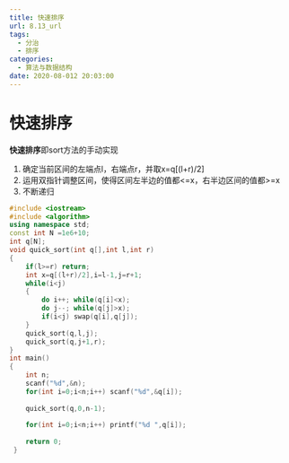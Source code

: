 ```yaml
---
title: 快速排序
url: 8.13_url
tags:
  - 分治
  - 排序
categories:
  - 算法与数据结构
date: 2020-08-012 20:03:00
---
```

# 快速排序
**快速排序**即sort方法的手动实现
1. 确定当前区间的左端点l，右端点r，并取x=q[(l+r)/2]
2. 运用双指针调整区间，使得区间左半边的值都<=x，右半边区间的值都>=x
3. 不断递归

```c++
#include <iostream>
#include <algorithm>
using namespace std;
const int N =1e6+10;
int q[N];
void quick_sort(int q[],int l,int r)
{
	if(l>=r) return;
	int x=q[(l+r)/2],i=l-1,j=r+1;
	while(i<j)
	{
		do i++; while(q[i]<x);
		do j--; while(q[j]>x);
		if(i<j) swap(q[i],q[j]);
	}
	quick_sort(q,l,j);
	quick_sort(q,j+1,r);
}
int main()
{
	int n;
	scanf("%d",&n);
	for(int i=0;i<n;i++) scanf("%d",&q[i]);
	
	quick_sort(q,0,n-1);
	
	for(int i=0;i<n;i++) printf("%d ",q[i]);
	
	return 0;
 } 
```

<!-- more -->


